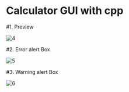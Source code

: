 # Calculator GUI with cpp

#1. Preview

![4](https://user-images.githubusercontent.com/74894810/209444530-3de9ac90-fc52-4f9c-a2e6-1b313e418cc8.png)

#2. Error alert Box

![5](https://user-images.githubusercontent.com/74894810/209444545-23847ab8-12c2-459f-b4e3-5e09cd9098f4.png)

#3. Warning alert Box

![6](https://user-images.githubusercontent.com/74894810/209444550-cca837ae-a03a-454d-ab75-7402318491aa.png)

